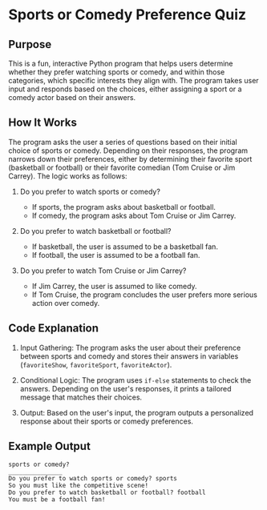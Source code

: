 # Sports or Comedy Preference Quiz

## Purpose
This is a fun, interactive Python program that helps users determine whether they prefer watching sports or comedy, and within those categories, which specific interests they align with. The program takes user input and responds based on the choices, either assigning a sport or a comedy actor based on their answers.

## How It Works
The program asks the user a series of questions based on their initial choice of sports or comedy. Depending on their responses, the program narrows down their preferences, either by determining their favorite sport (basketball or football) or their favorite comedian (Tom Cruise or Jim Carrey). The logic works as follows:

1. Do you prefer to watch sports or comedy?
   - If sports, the program asks about basketball or football.
   - If comedy, the program asks about Tom Cruise or Jim Carrey.

2. Do you prefer to watch basketball or football?
   - If basketball, the user is assumed to be a basketball fan.
   - If football, the user is assumed to be a football fan.

3. Do you prefer to watch Tom Cruise or Jim Carrey?
   - If Jim Carrey, the user is assumed to like comedy.
   - If Tom Cruise, the program concludes the user prefers more serious action over comedy.

## Code Explanation
1. Input Gathering:
   The program asks the user about their preference between sports and comedy and stores their answers in variables (`favoriteShow`, `favoriteSport`, `favoriteActor`).

2. Conditional Logic:
   The program uses `if-else` statements to check the answers. Depending on the user's responses, it prints a tailored message that matches their choices.

3. Output:
   Based on the user's input, the program outputs a personalized response about their sports or comedy preferences.

## Example Output

```plaintext
sports or comedy?
_______________
Do you prefer to watch sports or comedy? sports
So you must like the competitive scene!
Do you prefer to watch basketball or football? football
You must be a football fan!
